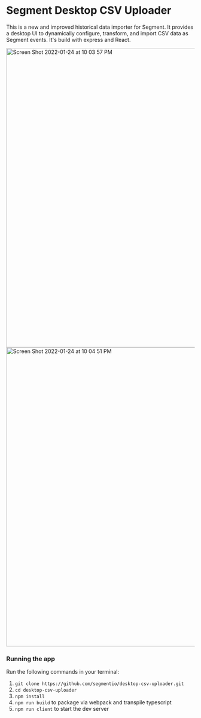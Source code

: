 # Segment Desktop CSV Uploader

This is a new and improved historical data importer for Segment. It provides a desktop UI to dynamically configure, transform, and import CSV data as Segment events. It's build with express and React.


<img width="800" alt="Screen Shot 2022-01-24 at 10 03 57 PM" src="https://user-images.githubusercontent.com/11877780/150903437-7225d19d-0fce-403a-8dfd-88ef20229909.png">



<img width="800" alt="Screen Shot 2022-01-24 at 10 04 51 PM" src="https://user-images.githubusercontent.com/11877780/150903453-7a55392f-39ad-4e69-92e3-18427fbc08e2.png">


### Running the app

Run the following commands in your terminal:

1. `git clone https://github.com/segmentio/desktop-csv-uploader.git`
2. `cd desktop-csv-uploader`
3. `npm install`
4. `npm run build` to package via webpack and transpile typescript
5. `npm run client` to start the dev server


